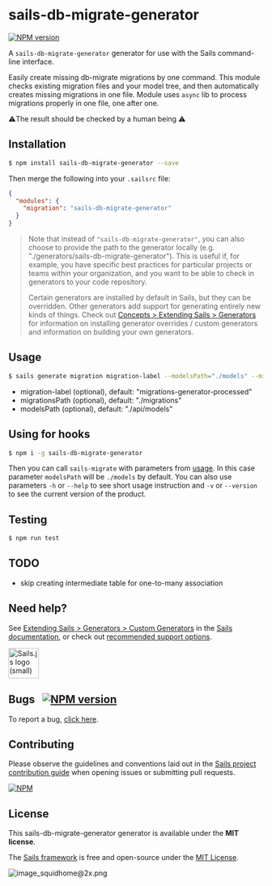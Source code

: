 # sails-db-migrate-generator

<span class="badge-npmversion"><a href="https://npmjs.org/package/sails-db-migrate-generator" title="View this project on NPM"><img src="https://img.shields.io/npm/v/sails-db-migrate-generator.svg" alt="NPM version" /></a></span>


A `sails-db-migrate-generator` generator for use with the Sails command-line interface.

Easily create missing db-migrate migrations by one command.
This module checks existing migration files and your model tree, and then
automatically creates missing migrations in one file. Module uses `async` lib
to process migrations properly in one file, one after one.

⚠️The result should be checked by a human being ⚠️


## Installation

```sh
$ npm install sails-db-migrate-generator --save
```

Then merge the following into your `.sailsrc` file:

```json
{
  "modules": {
    "migration": "sails-db-migrate-generator"
  }
}
```

> Note that instead of `"sails-db-migrate-generator"`, you can also choose to provide the path to the generator locally (e.g. "./generators/sails-db-migrate-generator").
> This is useful if, for example, you have specific best practices for particular projects or teams within your organization, and you want to be able to check in generators to your code repository.
>
> Certain generators are installed by default in Sails, but they can be overridden.  Other generators add support for generating entirely new kinds of things.
> Check out [Concepts > Extending Sails > Generators](https://sailsjs.com/docs/concepts/extending-sails/generators) for information on installing generator overrides / custom generators and information on building your own generators.



## Usage

```bash
$ sails generate migration migration-label --modelsPath="./models" --migrationsPath="./migrations"
```
- migration-label (optional), default: "migrations-generator-processed"
- migrationsPath (optional), default: "./migrations"
- modelsPath (optional), default: "./api/models"

## Using for hooks
```sh
$ npm i -g sails-db-migrate-generator
```
Then you can call `sails-migrate` with parameters from [usage](#usage).
In this case parameter `modelsPath` will be `./models` by default. You can
also use parameters `-h` or `--help` to see short usage instruction and
`-v` or `--version` to see the current version of the product.

## Testing
```bash
$ npm run test
```

## TODO
- skip creating intermediate table for one-to-many association


## Need help?

See [Extending Sails > Generators > Custom Generators](https://sailsjs.com/docs/concepts/extending-sails/generators/custom-generators) in the [Sails documentation](https://sailsjs.com/documentation), or check out [recommended support options](https://sailsjs.com/support).

<a href="https://sailsjs.com" target="_blank" title="Node.js framework for building realtime APIs."><img src="https://github-camo.global.ssl.fastly.net/9e49073459ed4e0e2687b80eaf515d87b0da4a6b/687474703a2f2f62616c64657264617368792e6769746875622e696f2f7361696c732f696d616765732f6c6f676f2e706e67" width=60 alt="Sails.js logo (small)"/></a>


## Bugs &nbsp; [![NPM version](https://badge.fury.io/js/sails-db-migrate-generator.svg)](http://npmjs.com/package/sails-db-migrate-generator)

To report a bug, [click here](https://sailsjs.com/bugs).


## Contributing

Please observe the guidelines and conventions laid out in the [Sails project contribution guide](https://sailsjs.com/documentation/contributing) when opening issues or submitting pull requests.

[![NPM](https://nodei.co/npm/sails-db-migrate-generator.png?downloads=true)](http://npmjs.com/package/sails-db-migrate-generator)



## License

This sails-db-migrate-generator generator is available under the **MIT license**.

The [Sails framework](https://sailsjs.com) is free and open-source under the [MIT License](https://sailsjs.com/license).


![image_squidhome@2x.png](http://i.imgur.com/RIvu9.png)
